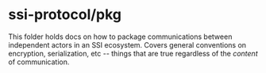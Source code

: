 # ssi-protocol/pkg

This folder holds docs on how to package communications between
independent actors in an SSI ecosystem. Covers general conventions on
encryption, serialization, etc -- things that are true regardless of the
_content_ of communication.